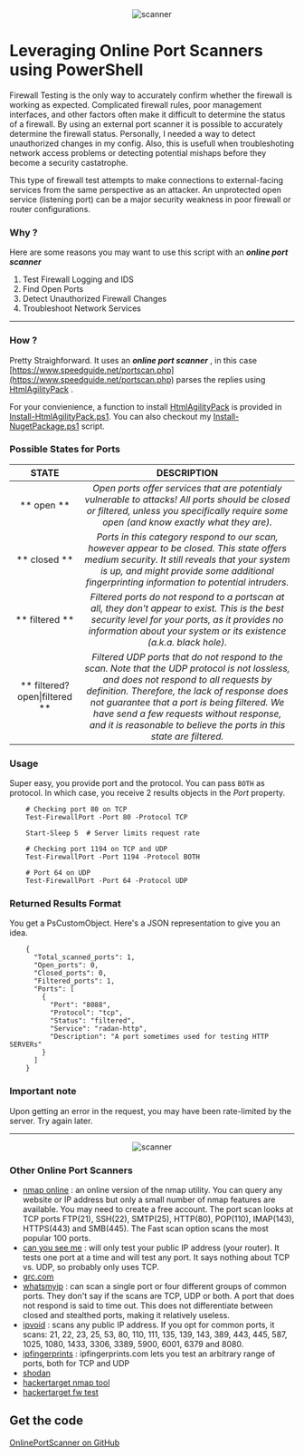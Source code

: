 
<center>
<img src="https://arsscriptum.github.io/assets/img/posts/scanner/main.jpg" alt="scanner" />
</center>


# Leveraging Online Port Scanners using PowerShell

Firewall Testing is the only way to accurately confirm whether the firewall is working as expected. Complicated firewall rules, poor management interfaces, and other factors often make it difficult to determine the status of a firewall. By using an external port scanner it is possible to accurately determine the firewall status. Personally, I needed a way to detect unauthorized changes in my config. Also, this is usefull when troubleshoting network access problems or detecting potential mishaps before they become a security castatrophe.

This type of firewall test attempts to make connections to external-facing services from the same perspective as an attacker. An unprotected open service (listening port) can be a major security weakness in poor firewall or router configurations.


### Why ? 

Here are some reasons you may want to use this script with an ***online port scanner***

1) Test Firewall Logging and IDS
2) Find Open Ports
3) Detect Unauthorized Firewall Changes
4) Troubleshoot Network Services

---------------------------------------------------------------------------------------------------------

### How ?

Pretty Straighforward. It uses an ***online port scanner*** , in this case [https://www.speedguide.net/portscan.php](https://www.speedguide.net/portscan.php) parses the replies using [HtmlAgilityPack](https://html-agility-pack.net/) . 

For your convienience, a function to install [HtmlAgilityPack](https://html-agility-pack.net/) is provided in [Install-HtmlAgilityPack.ps1](Install-HtmlAgilityPack.ps1). You can also checkout my [Install-NugetPackage.ps1](https://github.com/arsscriptum/PowerShell.Public.Sandbox/tree/master/InstallNugetPackage) script.  


### Possible States for Ports


|             **STATE**            |                                                                                                                                                                       **DESCRIPTION**                                                                                                                                                                       |
|:--------------------------------:|:-----------------------------------------------------------------------------------------------------------------------------------------------------------------------------------------------------------------------------------------------------------------------------------------------------------------------------------------------------------:|
|            ** open **            | _Open ports offer services that are potentialy vulnerable to attacks! All ports should be closed or filtered, unless you specifically require some open (and know exactly what they are)._                                                                                                                                                                  |
|           ** closed **           | _Ports in this category respond to our scan, however appear to be closed. This state offers medium security. It still reveals that your system is up, and might provide some additional fingerprinting information to potential intruders._                                                                                                                 |
|          ** filtered **          | _Filtered ports do not respond to a portscan at all, they don't appear to exist. This is the best security level for your ports, as it provides no information about your system or its existence (a.k.a. black hole)._                                                                                                                                     |
| ** filtered?   open\|filtered ** | _Filtered UDP ports that do not respond to the scan. Note that the UDP protocol is not lossless, and does not respond to all requests by definition. Therefore, the lack of response does not guarantee that a port is being filtered. We have send a few requests without response, and it is reasonable to believe the ports in this state are filtered._ |


### Usage

Super easy, you provide port and the protocol. You can pass ```BOTH``` as protocol. In which case, you receive 2 results objects in the *Port* property.

```
    # Checking port 80 on TCP
    Test-FirewallPort -Port 80 -Protocol TCP

    Start-Sleep 5  # Server limits request rate

    # Checking port 1194 on TCP and UDP
    Test-FirewallPort -Port 1194 -Protocol BOTH 

    # Port 64 on UDP
    Test-FirewallPort -Port 64 -Protocol UDP
```

### Returned Results Format

You get a PsCustomObject. Here's a JSON representation to give you an idea.

```
    {
      "Total_scanned_ports": 1,
      "Open_ports": 0,
      "Closed_ports": 0,
      "Filtered_ports": 1,
      "Ports": [
        {
          "Port": "8088",
          "Protocol": "tcp",
          "Status": "filtered",
          "Service": "radan-http",
          "Description": "A port sometimes used for testing HTTP SERVERs"
        }
      ]
    }
```


### Important note

Upon getting an error in the request, you may have been rate-limited by the server. Try again later.

---------------------------------------------------------------------------------------------------------



<center>
<img src="https://arsscriptum.github.io/assets/img/posts/scanner/scanner.jpg" alt="scanner" />
</center>


### Other Online Port Scanners

 - [nmap online](https://nmap.online/) : an online version of the nmap utility. You can query any website or IP address but only a small number of nmap features are available. You may need to create a free account. The port scan looks at TCP ports FTP(21), SSH(22), SMTP(25), HTTP(80), POP(110), IMAP(143), HTTPS(443) and SMB(445). The Fast scan option scans the most popular 100 ports.
 - [can you see me](https://canyouseeme.org/) : will only test your public IP address (your router). It tests one port at a time and will test any port. It says nothing about TCP vs. UDP, so probably only uses TCP.
 - [grc.com](https://www.grc.com/x/portprobe=1801)
 - [whatsmyip](https://www.whatsmyip.org/port-scanner/) : can scan a single port or four different groups of common ports. They don't say if the scans are TCP, UDP or both. A port that does not respond is said to time out. This does not differentiate between closed and stealthed ports, making it relatively useless.
 - [ipvoid](https://www.ipvoid.com/port-scan/) : scans any public IP address. If you opt for common ports, it scans: 21, 22, 23, 25, 53, 80, 110, 111, 135, 139, 143, 389, 443, 445, 587, 1025, 1080, 1433, 3306, 3389, 5900, 6001, 6379 and 8080.
 - [ipfingerprints](https://www.ipfingerprints.com/portscan.php) : ipfingerprints.com lets you test an arbitrary range of ports, both for TCP and UDP
 - [shodan](https://routersecurity.org/shodan.php)
 - [hackertarget nmap tool](https://hackertarget.com/nmap-online-port-scanner/)
 - [hackertarget fw test](https://hackertarget.com/firewall-test/)


## Get the code 

[OnlinePortScanner on GitHub](https://github.com/arsscriptum/PowerShell.Public.Sandbox/tree/master/OnlinePortScanner)
